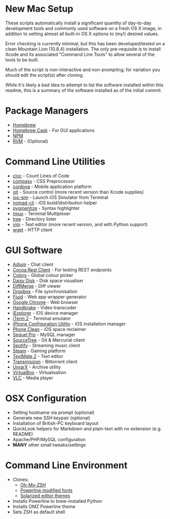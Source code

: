 New Mac Setup
=============

These scripts automatically install a significant quantity of day-to-day development tools and commonly used software on a fresh OS X image, in addition to setting almost all built-in OS X options to (my!) desired values.

Error checking is currently minimal, but this has been developed/tested on a clean Mountain Lion (10.8.4) installation. The only pre-requisite is to install Xcode and its associated "Command Line Tools" to allow several of the tools to be built.

Much of the script is non-interactive and non-prompting; for variation you should edit the script(s) after cloning.

While it's likely a bad idea to attempt to list the software installed within this readme, this is a summary of the software installed as of the initial commit.


Package Managers
================
* [Homebrew](http://brew.sh/)
* [Homebrew Cask](https://github.com/phinze/homebrew-cask) - For GUI applications
* [NPM](https://npmjs.org/)
* [RVM](https://rvm.io/) - (Optional)


Command Line Utilities
======================
* [cloc](http://cloc.sourceforge.net/) - Count Lines of Code
* [compass](http://compass-style.org/) - CSS Preprocessor
* [cordova](http://cordova.apache.org/) - Mobile application platform
* [git](http://git-scm.com/) - Source control (more recent version than Xcode supplies)
* [ios-sim](https://github.com/phonegap/ios-sim) - Launch iOS Simulator from Terminal
* [nomad-cli](http://nomad-cli.com/) - iOS build/distribution helper
* [pygmentize](http://pygments.org/docs/cmdline/) - Syntax highlighter
* [tmux](http://tmux.sourceforge.net/) - Terminal Multiplexer
* [tree](http://mama.indstate.edu/users/ice/tree/) - Directory lister
* [vim](http://www.vim.org/) - Text editor (more recent version, and with Python support)
* [wget](http://www.gnu.org/software/wget/) - HTTP client


GUI Software
============
* [Adium](https://adium.im/) - Chat client
* [Cocoa Rest Client](https://code.google.com/p/cocoa-rest-client/) - For testing REST endpoints
* [Colors](http://mattpatenaude.com/) - Global colour picker
* [Daisy Disk](http://www.daisydiskapp.com/) - Disk space visualiser
* [DiffMerge](http://www.sourcegear.com/diffmerge/) - Diff viewer
* [Dropbox](https://www.dropbox.com/) - File synchronisation
* [Fluid](http://fluidapp.com/) - Web app wrapper generator
* [Google Chrome](https://www.google.com/chrome) - Web browser
* [Handbrake](http://handbrake.fr/) - Video transcoder
* [iExplorer](http://www.macroplant.com/iexplorer/) - iOS device manager
* [iTerm 2](http://www.iterm2.com/) - Terminal emulator
* [iPhone Configuration Utility](http://support.apple.com/kb/DL1465) - iOS installation manager
* [Phone Clean](http://www.imobie.com/phoneclean/) - iOS space reclaimer
* [Sequel Pro](http://www.sequelpro.com/) - MySQL manager
* [SourceTree](http://www.sourcetreeapp.com/) - Git & Mercurial client
* [Spotify](https://www.spotify.com) - Streaming music client
* [Steam](http://store.steampowered.com/) - Gaming platform
* [TextMate 2](http://macromates.com/) - Text editor
* [Transmission](http://www.transmissionbt.com/) - Bittorrent client
* [UnrarX](http://www.unrarx.com/) - Archive utility
* [VirtualBox](https://www.virtualbox.org/) - Virtualisation
* [VLC](http://www.videolan.org/vlc/index.html) - Media player


OSX Configuration
=================
* Setting hostname via prompt (optional)
* Generate new SSH keypair (optional)
* Installation of British-PC keyboard layout
* QuickLook helpers for Markdown and plain-text with no extension (e.g. README)
* Apache/PHP/MySQL configuration
* __MANY__ other small tweaks/settings


Command Line Environment
========================
* Clones:
	* [Oh-My-ZSH](https://github.com/robbyrussell/oh-my-zsh)
	* [Powerline modified fonts](https://github.com/Lokaltog/powerline-fonts)
	* [Solarized editor themes](http://ethanschoonover.com/solarized)
* Installs Powerline to brew-installed Python
* Installs OMZ Powerline theme
* Sets ZSH as default shell